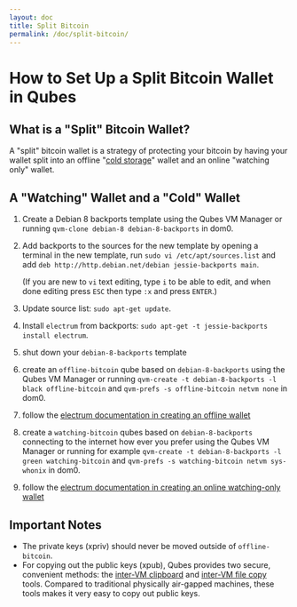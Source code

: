 ```yaml
---
layout: doc
title: Split Bitcoin
permalink: /doc/split-bitcoin/
---
```


How to Set Up a Split Bitcoin Wallet in Qubes
=============================================


What is a "Split" Bitcoin Wallet?
---------------------------------

A "split" bitcoin wallet is a strategy of protecting your bitcoin by having your wallet split into an offline "[cold storage](https://en.bitcoin.it/wiki/Cold_storage)" wallet and an online "watching only" wallet.


A "Watching" Wallet and a "Cold" Wallet
---------------------------------------

1. Create a Debian 8 backports template using the Qubes VM Manager or running
   `qvm-clone debian-8 debian-8-backports` in dom0.

2. Add backports to the sources for the new template by opening a terminal in
   the new template, run `sudo vi /etc/apt/sources.list` and add
   `deb http://http.debian.net/debian jessie-backports main`.

   (If you are new to `vi` text editing, type `i` to be able to edit, and when
   done editing press `ESC` then type `:x` and press `ENTER`.)

3. Update source list: `sudo apt-get update`.

4. Install `electrum` from backports:
   `sudo apt-get -t jessie-backports install electrum`.

5. shut down your `debian-8-backports` template

6. create an `offline-bitcoin` qube based on `debian-8-backports` using the Qubes VM Manager or running `qvm-create -t debian-8-backports -l black offline-bitcoin` and `qvm-prefs -s offline-bitcoin netvm none` in dom0.

7. follow the [electrum documentation in creating an offline wallet](http://docs.electrum.org/en/latest/coldstorage.html#create-an-offline-wallet)

8. create a `watching-bitcoin` qubes based on `debian-8-backports` connecting to the internet how ever you prefer using the Qubes VM Manager or running for example `qvm-create -t debian-8-backports -l green watching-bitcoin` and `qvm-prefs -s watching-bitcoin netvm sys-whonix` in dom0.

9. follow the [electrum documentation in creating an online watching-only wallet](http://docs.electrum.org/en/latest/coldstorage.html#create-a-watching-only-version-of-your-wallet)

Important Notes
---------------

* The private keys (xpriv) should never be moved outside of `offline-bitcoin`.
* For copying out the public keys (xpub), Qubes provides two secure, convenient
  methods: the [inter-VM clipboard] and [inter-VM file copy] tools. Compared to
  traditional physically air-gapped machines, these tools makes it very easy to
  copy out public keys.

[inter-VM clipboard]: /doc/copy-paste/
[inter-VM file copy]: /doc/copying-files/

